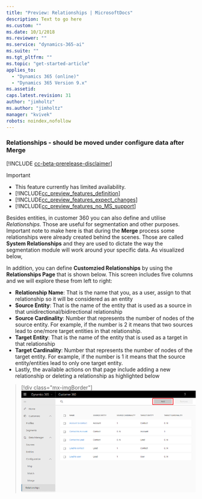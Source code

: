 ```yaml
---
title: "Preview: Relationships | MicrosoftDocs"
description: Text to go here
ms.custom: ""
ms.date: 10/1/2018
ms.reviewer: ""
ms.service: "dynamics-365-ai"
ms.suite: ""
ms.tgt_pltfrm: ""
ms.topic: "get-started-article"
applies_to: 
  - "Dynamics 365 (online)"
  - "Dynamics 365 Version 9.x"
ms.assetid: 
caps.latest.revision: 31
author: "jimholtz"
ms.author: "jimholtz"
manager: "kvivek"
robots: noindex,nofollow
---
```

### Relationships - should be moved under configure data after Merge

[!INCLUDE [cc-beta-prerelease-disclaimer](../includes/cc-beta-prerelease-disclaimer.md)]

> [!IMPORTANT]
> - This feature currently has limited availability.
> - [!INCLUDE[cc_preview_features_definition](../includes/cc-preview-features-definition.md)]  
> - [!INCLUDE[cc_preview_features_expect_changes](../includes/cc-preview-features-expect-changes.md)]  
> - [!INCLUDE[cc_preview_features_no_MS_support](../includes/cc-preview-features-no-ms-support.md)]  

Besides entities, in customer 360 you can also define and utilise *Relationships*. Those are useful for segmentation and other purposes. Important note to make here is that during the **Merge** process some relationships were already created behind the scenes. Those are called **System Relationships** and they are used to dictate the way the segmentation module will work around your specific data. As visualized below,   

In addition, you can define **Customzied Relationships** by using the **Relationships Page** that is shown below. This screen includes five columns and we will explore these from left to right:

- **Relationship Name**: That is the name that you, as a user, assign to that relationship so it will be considered as an entity
- **Source Entity**: That is the name of the entity that is used as a source in that unidirectional/bidirectional relationship 
- **Source Cardinality**: Number that represents the number of nodes of the source entity. For example, if the number is 2 it means that two sources lead to one/more target entities in that relationship.
- **Target Entity**: That is the name of the entity that is used as a target in that relationship
- **Target Cardinality**: Number that represents the number of nodes of the target entity. For example, if the number is 1 it means that the source entity/entities lead to only one target entity.
- Lastly, the available actions on that page include adding a new relationship or deleting a relationship as highlighted below

> [!div class="mx-imgBorder"] 
> ![](media/add-relationships.png "Add relationships")
